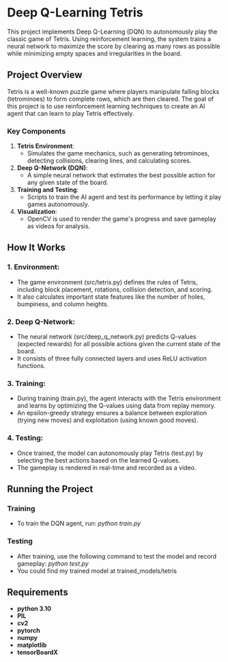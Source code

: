 # Deep Q-Learning Tetris

This project implements Deep Q-Learning (DQN) to autonomously play the classic game of Tetris. Using reinforcement learning, the system trains a neural network to maximize the score by clearing as many rows as possible while minimizing empty spaces and irregularities in the board.


## Project Overview

Tetris is a well-known puzzle game where players manipulate falling blocks (tetrominoes) to form complete rows, which are then cleared. The goal of this project is to use reinforcement learning techniques to create an AI agent that can learn to play Tetris effectively.

### Key Components
1. **Tetris Environment**: 
    - Simulates the game mechanics, such as generating tetrominoes, detecting collisions, clearing lines, and calculating scores.
2. **Deep Q-Network (DQN)**: 
    - A simple neural network that estimates the best possible action for any given state of the board.
3. **Training and Testing**: 
    - Scripts to train the AI agent and test its performance by letting it play games autonomously.
4. **Visualization**:
    - OpenCV is used to render the game's progress and save gameplay as videos for analysis.


## How It Works

### 1. Environment:

- The game environment (src/tetris.py) defines the rules of Tetris, including block placement, rotations, collision detection, and scoring.
- It also calculates important state features like the number of holes, bumpiness, and column heights.

### 2. Deep Q-Network:

- The neural network (src/deep_q_network.py) predicts Q-values (expected rewards) for all possible actions given the current state of the board.
- It consists of three fully connected layers and uses ReLU activation functions.

### 3. Training:

- During training (train.py), the agent interacts with the Tetris environment and learns by optimizing the Q-values using data from replay memory.
- An epsilon-greedy strategy ensures a balance between exploration (trying new moves) and exploitation (using known good moves).

### 4. Testing:

- Once trained, the model can autonomously play Tetris (test.py) by selecting the best actions based on the learned Q-values.
- The gameplay is rendered in real-time and recorded as a video.


## Running the Project
### Training
- To train the DQN agent, run:
    *python train.py*

### Testing
- After training, use the following command to test the model and record gameplay:
    *python test.py*
- You could find my trained model at trained_models/tetris


## Requirements
* **python 3.10**
* **PIL**
* **cv2**
* **pytorch** 
* **numpy**
* **matplotlib**
* **tensorBoardX**
